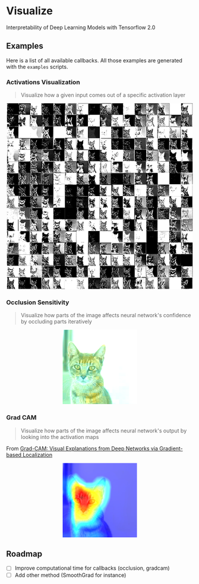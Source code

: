 # Visualize

Interpretability of Deep Learning Models with Tensorflow 2.0

## Examples

Here is a list of all available callbacks. All those examples are generated with the `examples` scripts.

### Activations Visualization

> Visualize how a given input comes out of a specific activation layer

<p align="center">
    <img src="./docs/assets/activations_visualisation.png" width="500" />
</p>


### Occlusion Sensitivity

> Visualize how parts of the image affects neural network's confidence by occluding parts iteratively

<p align="center">
    <img src="./docs/assets/occlusion_sensitivity.png" width="200" />
</p>

### Grad CAM

> Visualize how parts of the image affects neural network's output by looking into the activation maps

From [Grad-CAM: Visual Explanations from Deep Networks
via Gradient-based Localization](https://arxiv.org/abs/1610.02391)

<p align="center">
    <img src="./docs/assets/grad_cam.png" width="200" />
</p>


## Roadmap

- [ ] Improve computational time for callbacks (occlusion, gradcam)
- [ ] Add other method (SmoothGrad for instance)
